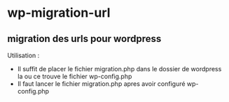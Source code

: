 # wp-migration-url

## migration des urls pour wordpress

Utilisation :

* Il suffit de placer le fichier migration.php dans le dossier de wordpress la ou ce trouve le fichier wp-config.php
* Il faut lancer le fichier migration.php apres avoir configuré wp-config.php

